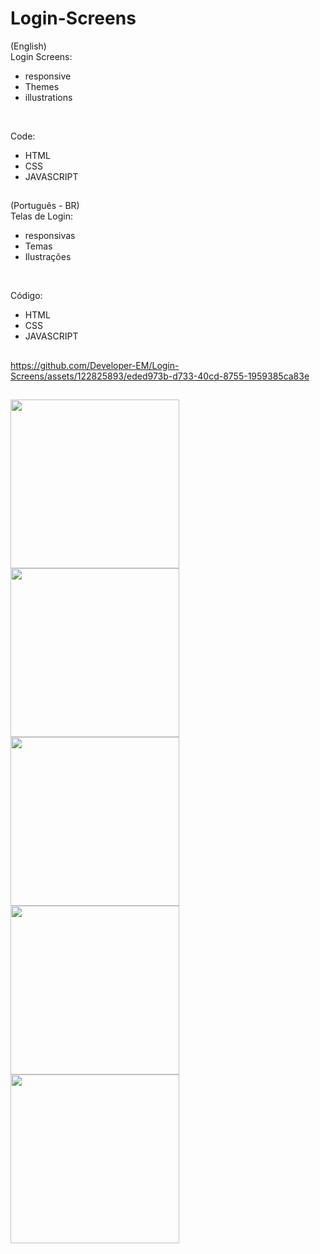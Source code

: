 # Login-Screens
(English)<br>
Login Screens:
- responsive
- Themes
- illustrations
<br>

Code:
- HTML
- CSS
- JAVASCRIPT
##
(Português - BR)<br>
Telas de Login:
- responsivas
- Temas
- Ilustrações
<br>

Código:
- HTML
- CSS
- JAVASCRIPT
##
https://github.com/Developer-EM/Login-Screens/assets/122825893/eded973b-d733-40cd-8755-1959385ca83e
##
<img aling="center" width="270" src="https://github.com/Developer-EM/Login-Screens/assets/122825893/ad218aad-a23e-47a5-a657-72c6f918c1b8" />
<img aling="center" width="270" src="https://user-images.githubusercontent.com/122825893/250391553-d38a3161-359c-41e5-9b5a-98ed2587a8e2.png" />
<img aling="center" width="270" src="https://user-images.githubusercontent.com/122825893/250391552-bed27a37-bbd0-4a27-b1f7-4c144e432476.png" />
<img aling="center" width="270" src="https://user-images.githubusercontent.com/122825893/250391555-b329cc67-5608-4fc8-b962-cd72bbef3a74.png" />
<img aling="center" width="270" src="https://user-images.githubusercontent.com/122825893/250391551-279d098d-f975-48c9-92a5-2e0d2d7bcee2.png" />
